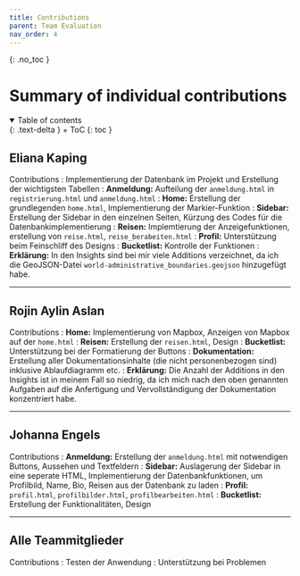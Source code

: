 ```yaml
---
title: Contributions
parent: Team Evaluation
nav_order: 4
---
```


{: .no_toc }
# Summary of individual contributions

<details open markdown="block">
{: .text-delta }
<summary>Table of contents</summary>
+ ToC
{: toc }
</details>

## Eliana Kaping

Contributions
: Implementierung der Datenbank im Projekt und Erstellung der wichtigsten Tabellen
: **Anmeldung:** Aufteilung der `anmeldung.html` in `registrierung.html` und `anmeldung.html`
: **Home:** Erstellung der grundlegenden `home.html`, Implementierung der Markier-Funktion
: **Sidebar:** Erstellung der Sidebar in den einzelnen Seiten, Kürzung des Codes für die Datenbankimplementierung
: **Reisen:** Implemtierung der Anzeigefunktionen, erstellung von `reise.html`, `reise_berabeiten.html`
: **Profil:** Unterstützung beim Feinschliff des Designs
: **Bucketlist:** Kontrolle der Funktionen
: **Erklärung:** In den Insights sind bei mir viele Additions verzeichnet, da ich die GeoJSON-Datei `world-administrative_boundaries.geojson` hinzugefügt habe.

---

## Rojin Aylin Aslan

Contributions
: **Home:** Implementierung von Mapbox, Anzeigen von Mapbox auf der `home.html`
: **Reisen:** Erstellung der `reisen.html`, Design
: **Bucketlist:** Unterstützung bei der Formatierung der Buttons
: **Dokumentation:** Erstellung aller Dokumentationsinhalte (die nicht personenbezogen sind) inklusive Ablaufdiagramm etc.
: **Erklärung:** Die Anzahl der Additions in den Insights ist in meinem Fall so niedrig, da ich mich nach den oben genannten Aufgaben auf die Anfertigung und Vervollständigung der Dokumentation konzentriert habe.



---

## Johanna Engels

Contributions
: **Anmeldung:** Erstellung der `anmeldung.html` mit notwendigen Buttons, Aussehen und Textfeldern
: **Sidebar:** Auslagerung der Sidebar in eine seperate HTML, Implementierung der Datenbankfunktionen, um Profilbild, Name, Bio, Reisen aus der Datenbank zu laden
: **Profil:** `profil.html`, `profilbilder.html`, `profilbearbeiten.html`
: **Bucketlist:** Erstellung der Funktionalitäten, Design

---

## Alle Teammitglieder

Contributions
: Testen der Anwendung
: Unterstützung bei Problemen